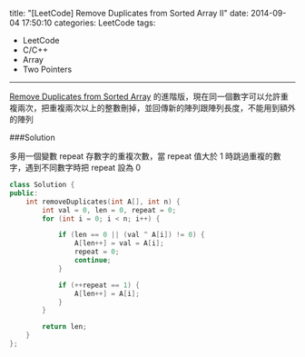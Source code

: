 title: "[LeetCode] Remove Duplicates from Sorted Array II"
date: 2014-09-04 17:50:10
categories: LeetCode
tags:
- LeetCode
- C/C++
- Array
- Two Pointers
---
[Remove Duplicates from Sorted Array](/2014/09/04/-LeetCode-Remove-Duplicates-from-Sorted-Array/) 的進階版，現在同一個數字可以允許重複兩次，把重複兩次以上的整數刪掉，並回傳新的陣列跟陣列長度，不能用到額外的陣列

<!-- more -->

###Solution

多用一個變數 repeat 存數字的重複次數，當 repeat 值大於 1 時跳過重複的數字，遇到不同數字時把 repeat 設為 0

``` c++
class Solution {
public:
    int removeDuplicates(int A[], int n) {
        int val = 0, len = 0, repeat = 0;
        for (int i = 0; i < n; i++) {

            if (len == 0 || (val ^ A[i]) != 0) {
                A[len++] = val = A[i];
                repeat = 0;
                continue;
            }

            if (++repeat == 1) {
                A[len++] = A[i];
            }
        }

        return len;
    }
};
```
